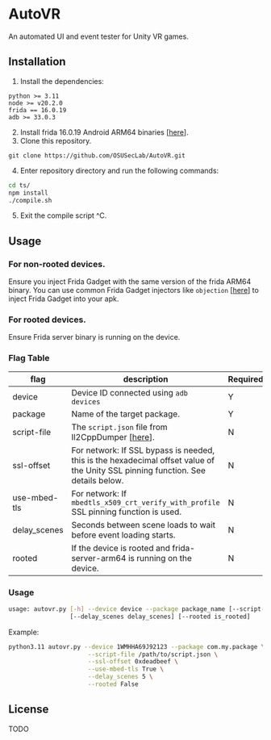 # AutoVR

An automated UI and event tester for Unity VR games.

## Installation
1. Install the dependencies:
```
python >= 3.11
node >= v20.2.0
frida == 16.0.19
adb >= 33.0.3
```
2. Install frida 16.0.19 Android ARM64 binaries [[here][1]].
3. Clone this repository.
```
git clone https://github.com/OSUSecLab/AutoVR.git
```
4. Enter repository directory and run the following commands:
```bash
cd ts/
npm install
./compile.sh
```
5. Exit the compile script ^C.

## Usage

### For non-rooted devices.
Ensure you inject Frida Gadget with the same version of the frida ARM64 binary.
You can use common Frida Gadget injectors like ```objection``` [[here][3]] to inject Frida Gadget into your apk.

### For rooted devices.
Ensure Frida server binary is running on the device.

### Flag Table
| flag         | description                                                                                                                       | Required? |
|--------------|-----------------------------------------------------------------------------------------------------------------------------------|-----------|
| device       | Device ID connected using ```adb devices```                                                                                       | Y         |
| package      | Name of the target package.                                                                                                       | Y         |
| script-file  | The ```script.json``` file from Il2CppDumper [[here][2]].                                                                         | N         |
| ssl-offset   | For network: If SSL bypass is needed, this is the hexadecimal offset value of the Unity SSL pinning function. See details below.  | N         |
| use-mbed-tls | For network: If ```mbedtls_x509_crt_verify_with_profile``` SSL pinning function is used.                                          | N         |
| delay_scenes | Seconds between scene loads to wait before event loading starts.                                                                  | N         |
| rooted       | If the device is rooted and frida-server-arm64 is running on the device.                                                          | N         |

### Usage
```bash
usage: autovr.py [-h] --device device --package package_name [--script-file script_file] [--ssl-offset ssl_offset] [--use-mbed-tls use_mbed_tls]
                 [--delay_scenes delay_scenes] [--rooted is_rooted]
```

Example:

```bash
python3.11 autovr.py --device 1WMHHA69J92123 --package com.my.package \
                      --script-file /path/to/script.json \
                      --ssl-offset 0xdeadbeef \
                      --use-mbed-tls True \
                      --delay_scenes 5 \
                      --rooted False
```

## License
TODO

[1]: https://github.com/frida/frida/releases
[2]: https://github.com/Perfare/Il2CppDumper
[3]: https://github.com/sensepost/objection

